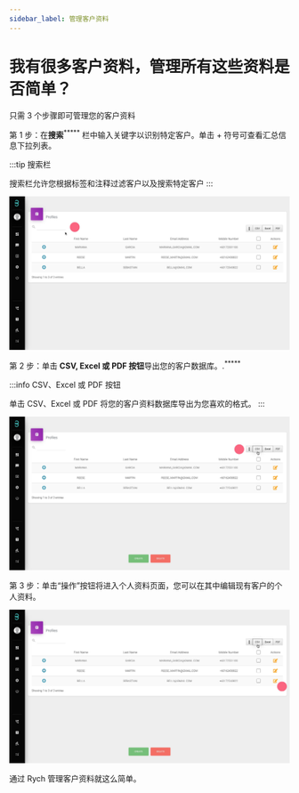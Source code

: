 ```yaml
---
sidebar_label: 管理客户资料
---
```

# 我有很多客户资料，管理所有这些资料是否简单？

只需 3 个步骤即可管理您的客户资料

第 1 步：在**搜索**<sup>*****</sup> 栏中输入关键字以识别特定客户。单击 + 符号可查看汇总信息下拉列表。

:::tip 搜索栏

搜索栏允许您根据标签和注释过滤客户以及搜索特定客户
:::

![image info](../../../static/img/q8/step1.jpg)

第 2 步：单击 **CSV, Excel 或 PDF 按钮**导出您的客户数据库。.<sup>*****</sup>

:::info CSV、Excel 或 PDF 按钮

单击 CSV、Excel 或 PDF 将您的客户资料数据库导出为您喜欢的格式。
:::

![image info](../../../static/img/q8/step2.jpg)

第 3 步：单击“操作”按钮将进入个人资料页面，您可以在其中编辑现有客户的个人资料。

![image info](../../../static/img/q8/step3.jpg)

通过 Rych 管理客户资料就这么简单。
